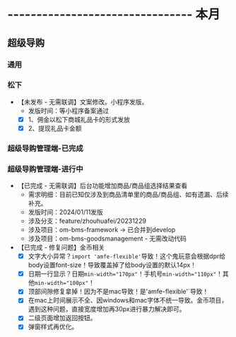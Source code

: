 # -------------------------------- 本月

## 超级导购
### 通用
### 松下
* 【未发布 - 无需联调】文案修改。小程序发版。
  - 发版时间：等小程序备案通过
  - [x] 1、佣金以松下商城礼品卡的形式发放
  - [x] 2、提现礼品卡金额
### 超级导购管理端-已完成
### 超级导购管理端-进行中
* 【已完成 - 无需联调】后台功能增加商品/商品组选择结果查看
  - 需求明细：目前已知仅涉及到商品清单里的商品/商品组、如有遗漏、后续补充。
  - 发版时间：2024/01/11发版
  - 涉及分支：feature/zhouhuafei/20231229
  - 涉及项目：om-bms-framework -> 已合并到develop
  - 涉及项目：om-bms-goodsmanagement - 无需改动代码
* 【已完成 - 修复问题】金币相关
  - [x] 文字大小异常？`import 'amfe-flexible'`导致！这个鬼玩意会根据dpr给body设置font-size！导致覆盖掉了给body设置的默认14px！
  - [x] 日期一行显示？日期`min-width="170px"`！手机号`min-width="110px"`！其他`min-width="100px"`！
  - [x] 顶部间隙修复拿掉！因为不是mac导致！是'amfe-flexible'`导致！
  - [x] 在mac上时间展示不全、因windows和mac字体不统一导致。金币项目，遇到这种问题，直接宽度增加再30px进行暴力解决即可。
  - [x] 二级页面增加返回按钮。
  - [x] 弹窗样式再优化。
